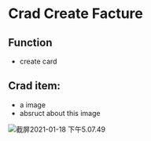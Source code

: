 # Crad Create Facture


## Function

* create card

## Crad item:
 * a image
 * absruct about this image

![截屏2021-01-18 下午5.07.49](https://tva1.sinaimg.cn/large/008eGmZEly1gmrymhub3lj30820eb0vy.jpg)